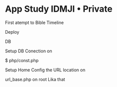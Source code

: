 # App Study IDMJI • Private

First atempt to Bible Timeline 


Deploy

DB

Setup DB Conection on

$ php/const.php

Setup Home
Config the URL location on

url_base.php on root
Lika that <base href="http://URL/">
